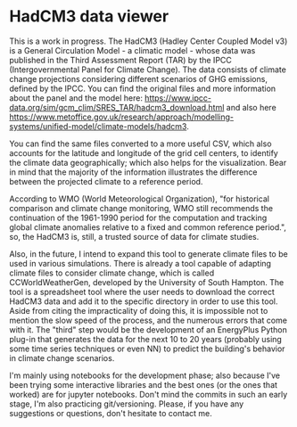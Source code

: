 # HadCM3 data viewer

This is a work in progress. The HadCM3 (Hadley Center Coupled Model v3) is a General Circulation Model - a climatic model - whose data was published in the Third Assessment Report (TAR) by the IPCC (Intergovernmental Panel for Climate Change). The data consists of climate change projections considering different scenarios of GHG emissions, defined by the IPCC. You can find the original files and more information about the panel and the model here: https://www.ipcc-data.org/sim/gcm_clim/SRES_TAR/hadcm3_download.html and also here https://www.metoffice.gov.uk/research/approach/modelling-systems/unified-model/climate-models/hadcm3.

You can find the same files converted to a more useful CSV, which also accounts for the latitude and longitude of the grid cell centers, to identify the climate data geographically; which also helps for the visualization. Bear in mind that the majority of the information illustrates the difference between the projected climate to a reference period.

According to WMO (World Meteorological Organization), "for historical comparison and climate change monitoring, WMO still recommends the continuation of the 1961-1990 period for the computation and tracking global climate anomalies relative to a fixed and common reference period.", so, the HadCM3 is, still, a trusted source of data for climate studies.

Also, in the future, I intend to expand this tool to generate climate files to be used in various simulations. There is already a tool capable of adapting climate files to consider climate change, which is called CCWorldWeatherGen, developed by the University of South Hampton. The tool is a spreadsheet tool where the user needs to download the correct HadCM3 data and add it to the specific directory in order to use this tool. Aside from citing the impracticality of doing this, it is impossible not to mention the slow speed of the process, and the numerous errors that come with it. The "third" step would be the development of an EnergyPlus Python plug-in that generates the data for the next 10 to 20 years (probably using some time series techniques or even NN) to predict the building's behavior in climate change scenarios.

I'm mainly using notebooks for the development phase; also because I've been trying some interactive libraries and the best ones (or the ones that worked) are for jupyter notebooks. Don't mind the commits in such an early stage, I'm also practicing git/versioning. Please, if you have any suggestions or questions, don't hesitate to contact me.
